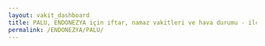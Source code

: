 ```yaml
---
layout: vakit_dashboard
title: PALU, ENDONEZYA için iftar, namaz vakitleri ve hava durumu - ilçe/eyalet seç
permalink: /ENDONEZYA/PALU/
---
```


<script type="text/javascript">
  var GLOBAL_COUNTRY = 'ENDONEZYA';
  var GLOBAL_CITY = 'PALU';
  var GLOBAL_STATE = '';
  var lat = 72;
  var lon = 21;
</script>
